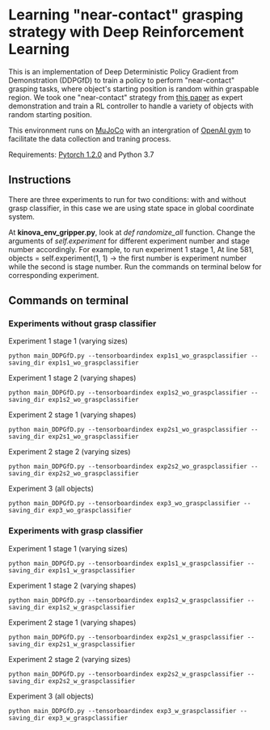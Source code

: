 # Learning "near-contact" grasping strategy with Deep Reinforcement Learning

This is an implementation of Deep Deterministic Policy Gradient from Demonstration (DDPGfD) to train a policy to perform "near-contact" grasping tasks, where object's starting position is random within graspable region. We took one "near-contact" strategy from [this paper](https://ieeexplore.ieee.org/document/8968468) as expert demonstration and train a RL controller to handle a variety of objects with random starting position. 

This environment runs on [MuJoCo](http://www.mujoco.org/) with an intergration of [OpenAI gym](https://gym.openai.com/) to facilitate the data collection and traning process. 

Requirements: [Pytorch 1.2.0](https://pytorch.org/) and Python 3.7 

## Instructions
There are three experiments to run for two conditions: with and without grasp classifier, in this case we are using state space in global coordinate system. 

At **kinova_env_gripper.py**, look at *def randomize_all* function. 
Change the arguments of *self.experiment* for different experiment number and stage number accordingly.
For example, to run experiment 1 stage 1,
At line 581, objects = self.experiment(1, 1)  → the first number is experiment number while the second is stage number. 
Run the commands on terminal below for corresponding experiment.

## Commands on terminal
### Experiments without grasp classifier
Experiment 1 stage 1 (varying sizes) 
```
python main_DDPGfD.py --tensorboardindex exp1s1_wo_graspclassifier --saving_dir exp1s1_wo_graspclassifier
```

Experiment 1 stage 2 (varying shapes)
```
python main_DDPGfD.py --tensorboardindex exp1s2_wo_graspclassifier --saving_dir exp1s2_wo_graspclassifier
```

Experiment 2 stage 1 (varying shapes)
```
python main_DDPGfD.py --tensorboardindex exp2s1_wo_graspclassifier --saving_dir exp2s1_wo_graspclassifier
```

Experiment 2 stage 2 (varying sizes)
```
python main_DDPGfD.py --tensorboardindex exp2s2_wo_graspclassifier --saving_dir exp2s2_wo_graspclassifier
```

Experiment 3 (all objects) 
```
python main_DDPGfD.py --tensorboardindex exp3_wo_graspclassifier --saving_dir exp3_wo_graspclassifier
```

### Experiments with grasp classifier
Experiment 1 stage 1 (varying sizes) 
```
python main_DDPGfD.py --tensorboardindex exp1s1_w_graspclassifier --saving_dir exp1s1_w_graspclassifier
```

Experiment 1 stage 2 (varying shapes)
```
python main_DDPGfD.py --tensorboardindex exp1s2_w_graspclassifier --saving_dir exp1s2_w_graspclassifier
```
Experiment 2 stage 1 (varying shapes)
```
python main_DDPGfD.py --tensorboardindex exp2s1_w_graspclassifier --saving_dir exp2s1_w_graspclassifier
```

Experiment 2 stage 2 (varying sizes)
```
python main_DDPGfD.py --tensorboardindex exp2s2_w_graspclassifier --saving_dir exp2s2_w_graspclassifier
```

Experiment 3 (all objects)
```
python main_DDPGfD.py --tensorboardindex exp3_w_graspclassifier --saving_dir exp3_w_graspclassifier
```